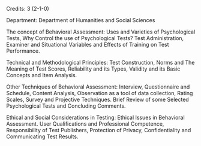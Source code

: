 Credits: 3 (2-1-0)

Department: Department of Humanities and Social Sciences

The concept of Behavioral Assessment: Uses and Varieties of Psychological Tests, Why Control the use of Psychological Tests? Test Administration, Examiner and Situational Variables and Effects of Training on Test Performance.

Technical and Methodological Principles: Test Construction, Norms and The Meaning of Test Scores, Reliability and its Types, Validity and its Basic Concepts and Item Analysis.

Other Techniques of Behavioral Assessment: Interview, Questionnaire and Schedule, Content Analysis, Observation as a tool of data collection, Rating Scales, Survey and Projective Techniques. Brief Review of some Selected Psychological Tests and Concluding Comments.

Ethical and Social Considerations in Testing: Ethical Issues in Behavioral Assessment. User Qualifications and Professional Competence, Responsibility of Test Publishers, Protection of Privacy, Confidentiality and Communicating Test Results.